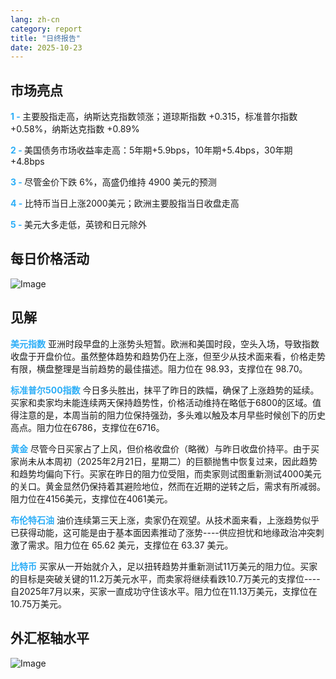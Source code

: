 ```yaml
---
lang: zh-cn
category: report
title: "日终报告"
date: 2025-10-23
---
```



<h2>市场亮点</h2>
<strong style="color: #2caef7;">1 - </strong> 主要股指走高，纳斯达克指数领涨；道琼斯指数 +0.315，标准普尔指数 +0.58%，纳斯达克指数 +0.89%

<strong style="color: #2caef7;">2 - </strong> 美国债务市场收益率走高：5年期+5.9bps，10年期+5.4bps，30年期+4.8bps


<strong style="color: #2caef7;">3 - </strong> 尽管金价下跌 6%，高盛仍维持 4900 美元的预测


<strong style="color: #2caef7;">4 - </strong> 比特币当日上涨2000美元；欧洲主要股指当日收盘走高

<strong style="color: #2caef7;">5 - </strong> 美元大多走低，英镑和日元除外



<h2>每日价格活动</h2>
<img src="https://markleighedu.github.io/img/Oct-2025/23-Oct-2025/price.jpg" alt="Image"/>

<h2>见解</h2>
<strong style="color: #2caef7;">美元指数</strong> 亚洲时段早盘的上涨势头短暂。欧洲和美国时段，空头入场，导致指数收盘于开盘价位。虽然整体趋势和趋势仍在上涨，但至少从技术面来看，价格走势有限，横盘整理是当前趋势的最佳描述。阻力位在 98.93，支撑位在 98.70。

<strong style="color: #2caef7;">标准普尔500指数</strong> 今日多头胜出，抹平了昨日的跌幅，确保了上涨趋势的延续。买家和卖家均未能连续两天保持趋势性，价格活动维持在略低于6800的区域。值得注意的是，本周当前的阻力位保持强劲，多头难以触及本月早些时候创下的历史高点。阻力位在6786，支撑位在6716。

<strong style="color: #2caef7;">黄金</strong> 尽管今日买家占了上风，但价格收盘价（略微）与昨日收盘价持平。由于买家尚未从本周初（2025年2月21日，星期二）的巨额抛售中恢复过来，因此趋势和趋势均偏向下行。买家在昨日的阻力位受阻，而卖家则试图重新测试4000美元的关口。黄金显然仍保持着其避险地位，然而在近期的逆转之后，需求有所减弱。阻力位在4156美元，支撑位在4061美元。

<strong style="color: #2caef7;">布伦特石油</strong> 油价连续第三天上涨，卖家仍在观望。从技术面来看，上涨趋势似乎已获得动能，这可能是由于基本面因素推动了涨势----供应担忧和地缘政治冲突刺激了需求。阻力位在 65.62 美元，支撑位在 63.37 美元。

<strong style="color: #2caef7;">比特币</strong> 买家从一开始就介入，足以扭转趋势并重新测试11万美元的阻力位。买家的目标是突破关键的11.2万美元水平，而卖家将继续看跌10.7万美元的支撑位----自2025年7月以来，买家一直成功守住该水平。阻力位在11.13万美元，支撑位在10.75万美元。



<h2>外汇枢轴水平</h2>
<img src="https://markleighedu.github.io/img/Oct-2025/23-Oct-2025/pivot.jpg" alt="Image"/>